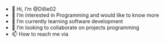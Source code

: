 - 👋 Hi, I’m @Dillie02
- 👀 I’m interested in Programming and would like to know more
- 🌱 I’m currently learning software development
- 💞️ I’m looking to collaborate on projects programming 
- 📫 How to reach me via 

<!---
Dillie02/Dillie02 is a ✨ special ✨ repository because its `README.md` (this file) appears on your GitHub profile.
You can click the Preview link to take a look at your changes.
--->
